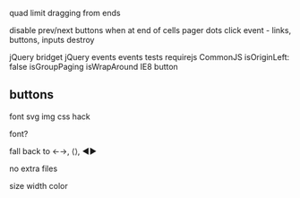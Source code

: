 <!-- set initial x to seleted cell -->
quad limit dragging from ends
<!-- test margins on items -->
<!-- window resize logic -->
<!-- previous / next buttons -->
disable prev/next buttons when at end of cells
pager dots
click event - links, buttons, inputs
destroy
<!-- only animate when moving -->
<!-- add translate -->
jQuery bridget
jQuery events
events
tests
requirejs
CommonJS
isOriginLeft: false
isGroupPaging
isWrapAround
IE8 button

## buttons

font
svg
img
css hack

font?

fall back to ←→, ⟨⟩, ◀▶

no extra files

size
width
color
